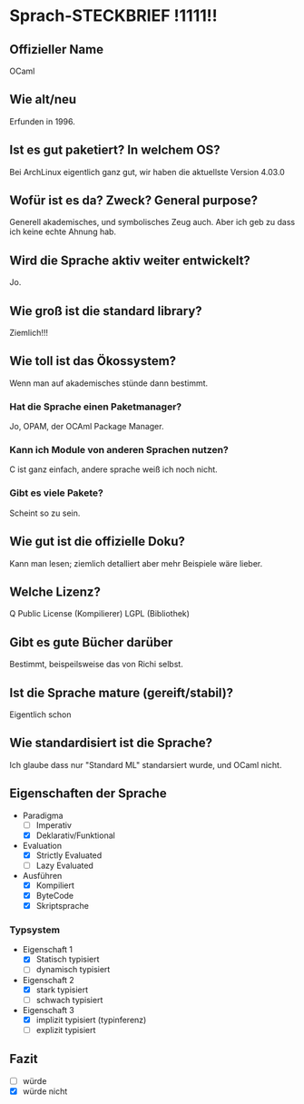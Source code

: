 # Sprach-STECKBRIEF !1111!!

## Offizieller Name
OCaml

## Wie alt/neu
Erfunden in 1996.

## Ist es gut paketiert? In welchem OS?
Bei ArchLinux eigentlich ganz gut, wir haben die aktuellste Version 4.03.0

## Wofür ist es da? Zweck? General purpose?
Generell akademisches, und symbolisches Zeug auch. Aber ich geb zu dass ich keine echte Ahnung hab.

## Wird die Sprache aktiv weiter entwickelt?
Jo.

## Wie groß ist die standard library?
Ziemlich!!!

## Wie toll ist das Ökossystem?
Wenn man auf akademisches stünde dann bestimmt.

### Hat die Sprache einen Paketmanager?
Jo, OPAM, der OCAml Package Manager.

### Kann ich Module von anderen Sprachen nutzen?
C ist ganz einfach, andere sprache weiß ich noch nicht.

### Gibt es viele Pakete?
Scheint so zu sein.

## Wie gut ist die offizielle Doku?
Kann man lesen; ziemlich detalliert aber mehr Beispiele wäre lieber.

## Welche Lizenz?
Q Public License (Kompilierer)
LGPL (Bibliothek)

## Gibt es gute Bücher darüber
Bestimmt, beispeilsweise das von Richi selbst.

## Ist die Sprache mature (gereift/stabil)?
Eigentlich schon

## Wie standardisiert ist die Sprache?
Ich glaube dass nur "Standard ML" standarsiert wurde, und OCaml nicht.

## Eigenschaften der Sprache

* Paradigma
  - [ ] Imperativ
  - [x] Deklarativ/Funktional
* Evaluation
  - [x] Strictly Evaluated
  - [ ] Lazy Evaluated
* Ausführen
  - [x] Kompiliert
  - [x] ByteCode
  - [x] Skriptsprache

### Typsystem

* Eigenschaft 1
  - [x] Statisch typisiert
  - [ ] dynamisch typisiert
* Eigenschaft 2
  - [x] stark typisiert
  - [ ] schwach typisiert
* Eigenschaft 3
  - [x] implizit typisiert (typinferenz)
  - [ ] explizit typisiert

## Fazit

  - [ ] würde
  - [x] würde nicht